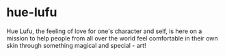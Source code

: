 # hue-lufu
Hue Lufu, the feeling of love for one's character and self, is here on a mission to help people from all over the world feel comfortable in their own skin through something magical and special - art!

